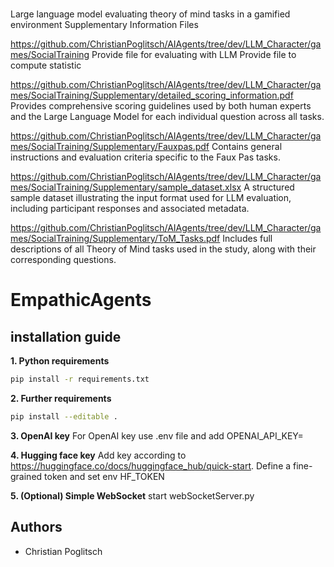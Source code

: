 #

Large language model evaluating theory of mind tasks in a gamified environment Supplementary Information Files


https://github.com/ChristianPoglitsch/AIAgents/tree/dev/LLM_Character/games/SocialTraining
Provide file for evaluating with LLM
Provide file to compute statistic


https://github.com/ChristianPoglitsch/AIAgents/tree/dev/LLM_Character/games/SocialTraining/Supplementary/detailed_scoring_information.pdf
Provides comprehensive scoring guidelines used by both human experts and the Large Language Model for each individual question across all tasks.

https://github.com/ChristianPoglitsch/AIAgents/tree/dev/LLM_Character/games/SocialTraining/Supplementary/Fauxpas.pdf
Contains general instructions and evaluation criteria specific to the Faux Pas tasks.

https://github.com/ChristianPoglitsch/AIAgents/tree/dev/LLM_Character/games/SocialTraining/Supplementary/sample_dataset.xlsx
A structured sample dataset illustrating the input format used for LLM evaluation, including participant responses and associated metadata.

https://github.com/ChristianPoglitsch/AIAgents/tree/dev/LLM_Character/games/SocialTraining/Supplementary/ToM_Tasks.pdf
Includes full descriptions of all Theory of Mind tasks used in the study, along with their corresponding questions.




# EmpathicAgents

## installation guide

**1. Python requirements**

```bash
pip install -r requirements.txt    
```

**2. Further requirements**

```bash
pip install --editable .
```

**3. OpenAI key**
For OpenAI key use .env file and add OPENAI_API_KEY= 


**4. Hugging face key**
Add key according to https://huggingface.co/docs/huggingface_hub/quick-start.
Define a fine-grained token and set env HF_TOKEN

**5. (Optional) Simple WebSocket**
start webSocketServer.py

## Authors

- Christian Poglitsch

   